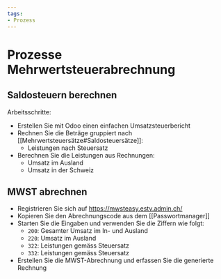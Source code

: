 ```yaml
---
tags:
- Prozess
---
```

# Prozesse Mehrwertsteuerabrechnung

## Saldosteuern berechnen

Arbeitsschritte:
* Erstellen Sie mit Odoo einen einfachen Umsatzsteuerbericht
* Rechnen Sie die Beträge gruppiert nach [[Mehrwertsteuersätze#Saldosteuersätze]]:
	* Leistungen nach Steuersatz 
* Berechnen Sie die Leistungen aus Rechnungen:
	* Umsatz im Ausland
	* Umsatz in der Schweiz 

## MWST abrechnen

* Registrieren Sie sich auf <https://mwsteasy.estv.admin.ch/>
* Kopieren Sie den Abrechnungscode aus dem [[Passwortmanager]]
* Starten Sie die Eingaben und verwenden Sie die Ziffern wie folgt:
	* `200`: Gesamter Umsatz im In- und Ausland
	* `220`: Umsatz im Ausland
	* `322`: Leistungen gemäss Steuersatz
	* `332`: Leistungen gemäss Steuersatz
* Erstellen Sie die MWST-Abrechnung und erfassen Sie die generierte Rechnung